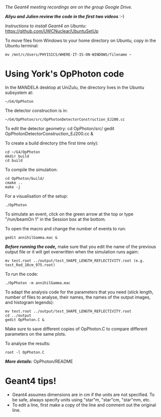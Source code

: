 *The Geant4 meeting recordings are on the group Google Drive.*

***Aliyu and Julien review the code in the first two videos*** :-)

*Instructions to install Geant4 on Ubuntu:* https://github.com/UWCNuclear/UbuntuSetUp

To move files from Windows to your home directory on Ubuntu, copy in the Ubuntu terminal:

    mv /mnt/c/Users/PHYISICS/WHERE-IT-IS-ON-WINDOWS/filename ~

# Using York's OpPhoton code

In the MANDELA desktop at UniZulu, the directory lives in the Ubuntu subsystem at:

    ~/G4/OpPhoton

The detector construction is in:

    ~/G4/OpPhoton/src/OpPhotonDetectorConstruction_EJ200.cc
    
To edit the detector geometry:
    cd OpPhoton/src/
    gedit OpPhotonDetectorConstruction_EJ200.cc &

To create a build directory (the first time only):

    cd ~/G4/OpPhoton
    mkdir build
    cd build
      
To compile the simulation:

    cd OpPhoton/build/
    cmake ..
    make -j
      

For a visualisation of the setup:

    ./OpPhoton
      
To simulate an event, click on the green arrow at the top or type "/run/beamOn 1" in the Session box at the bottom.
 
To open the macro and change the number of events to run:

    gedit annihilGamma.mac &

***Before running the code,*** make sure that you edit the name of the previous output file or it will get overwritten when the simulation runs again:

    mv test.root ../output/test_SHAPE_LENGTH_REFLECTIVITY.root (e.g. test_Rod_10cm_975.root)

To run the code:

    ./OpPhoton -m annihilGamma.mac
        
To adapt the analysis code for the parameters that you need (stick length, number of files to analyse, their names, the names of the output images, and histogram legends):  

    mv test.root ../output/test_SHAPE_LENGTH_REFLECTIVITY.root
    cd ../output
    gedit OpPhoton.C &

Make sure to save different copies of OpPhoton.C to compare different parameters on the same plots.

To analyse the results:

    root -l OpPhoton.C
      
***More details:*** OpPhoton/README


# Geant4 tips!

- Geant4 assumes dimensions are in cm if the units are not specified. To be safe, always specify units using "star"m, "star"cm, "star"mm, etc.
- To edit a line, first make a copy of the line and comment out the original line.
